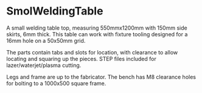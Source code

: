 # SmolWeldingTable

A small welding table top, measuring 550mmx1200mm with 150mm side skirts, 6mm thick. This table can work with fixture tooling designed for a 16mm hole on a 50x50mm grid.

The parts contain tabs and slots for location, with clearance to allow locating and squaring up the pieces. STEP files included for lazer/waterjet/plasma cutting.

Legs and frame are up to the fabricator. The bench has M8 clearance holes for bolting to a 1000x500 square frame.

